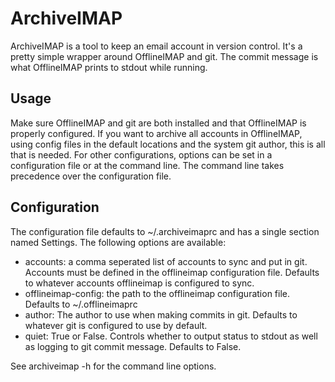 ArchiveIMAP
===========

ArchiveIMAP is a tool to keep an email account in version control. It's a
pretty simple wrapper around OfflineIMAP and git. The commit message is what
OfflineIMAP prints to stdout while running.

Usage
-----

Make sure OfflineIMAP and git are both installed and that OfflineIMAP is
properly configured. If you want to archive all accounts in OfflineIMAP,
using config files in the default locations and the system git author,
this is all that is needed. For other configurations, options can be set in
a configuration file or at the command line. The command line takes
precedence over the configuration file.

Configuration
-------------

The configuration file defaults to ~/.archiveimaprc and has a single section
named Settings. The following options are available:

* accounts: a comma seperated list of accounts to sync and put in git. Accounts must be defined in the offlineimap configuration file. Defaults to whatever accounts offlineimap is configured to sync.
* offlineimap-config: the path to the offlineimap configuration file. Defaults to ~/.offlineimaprc
* author: The author to use when making commits in git. Defaults to whatever git is configured to use by default.
* quiet: True or False. Controls whether to output status to stdout as well as logging to git commit message. Defaults to False.

See archiveimap -h for the command line options.